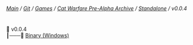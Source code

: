 ﻿###### [Main](https://pikakid98.github.io) / [Git](https://git-pikakid98.github.io) / [Games](https://git-pikakid98.github.io/games) / [Cat Warfare Pre-Alpha Archive](https://git-pikakid98.github.io/games/cat-warfare-pre-alpha-archive) / [Standalone](https://git-pikakid98.github.io/games/cat-warfare-pre-alpha-archive/standalone) / v0.0.4
<h1></h1>

📂 v0.0.4
\
┃───📄 [Binary (Windows)](https://github.com/Git-Pikakid98/cat-warfare-pre-alpha-archive/releases/download/v0.0.4/Cat.Warfare.V0.0.4.Pre-Alpha.7z)
